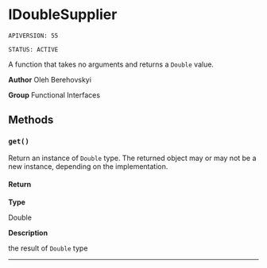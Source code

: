 # IDoubleSupplier

`APIVERSION: 55`

`STATUS: ACTIVE`

A function that takes no arguments and returns a `Double` value.


**Author** Oleh Berehovskyi


**Group** Functional Interfaces

## Methods
### `get()`

Return an instance of `Double` type. The returned object may or may not be a new instance, depending on the implementation.

#### Return

**Type**

Double

**Description**

the result of `Double` type

---
